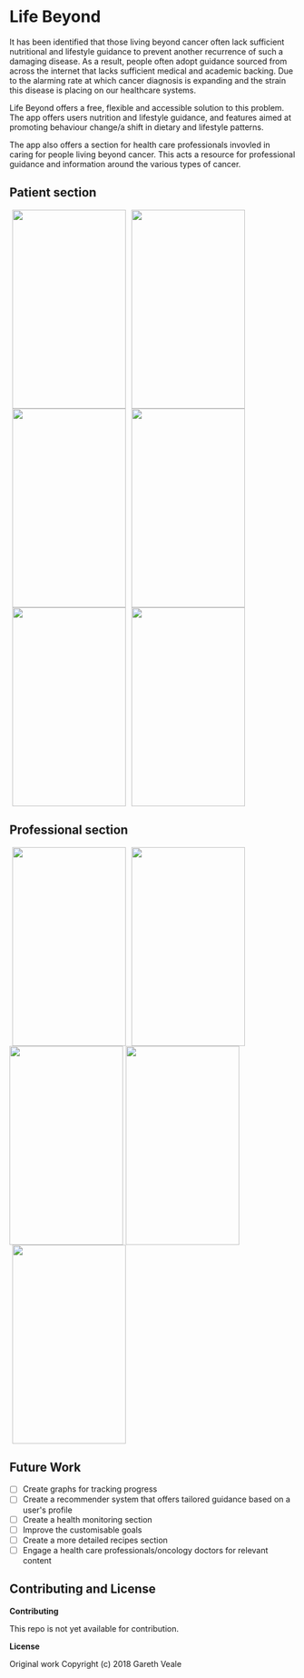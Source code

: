 # Life Beyond

It has been identified that those living beyond cancer often lack sufficient nutritional and lifestyle guidance to prevent another recurrence of such a damaging disease. As a result, people often adopt guidance sourced from across the internet that lacks sufficient medical and academic backing. Due to the alarming rate at which cancer diagnosis is expanding and the strain this disease is placing on our healthcare systems.

Life Beyond offers a free, flexible and accessible solution to this problem. The app offers users nutrition and lifestyle guidance, and features aimed at promoting behaviour change/a shift in dietary and lifestyle patterns. 

The app also offers a section for health care professionals invovled in caring for people living beyond cancer. This acts a resource for professional guidance and information around the various types of cancer.

## Patient section
<img src="https://user-images.githubusercontent.com/35449333/44730983-19f6d780-aada-11e8-88e8-2ab4289f9f58.png" width="200" height="350" hspace="5"><img src="https://user-images.githubusercontent.com/35449333/44730984-19f6d780-aada-11e8-8d19-c7e3a2037199.jpeg" width="200" height="350" hspace="5"><img src="https://user-images.githubusercontent.com/35449333/44730985-19f6d780-aada-11e8-8ef7-6b0b18b54ec2.jpeg" width="200" height="350" hspace="5"><img src="https://user-images.githubusercontent.com/35449333/44730986-19f6d780-aada-11e8-82e3-30302e243e9e.jpeg" width="200" height="350" hspace="5">
<img src="https://user-images.githubusercontent.com/35449333/44731534-4828e700-aadb-11e8-8713-50263485442a.jpeg" width="200" height="350" hspace="5"><img src="https://user-images.githubusercontent.com/35449333/44731535-4828e700-aadb-11e8-8ae9-fbdc2395a708.jpeg" width="200" height="350" hspace="5">

## Professional section
<img src="https://user-images.githubusercontent.com/35449333/44731536-4828e700-aadb-11e8-9189-71fcf36b6f1e.png" width="200" height="350" hspace="5"><img src="https://user-images.githubusercontent.com/35449333/44731537-4828e700-aadb-11e8-9d9a-c087ae5f4b2c.png" width="200" height="350" hspace="5"><img src="https://user-images.githubusercontent.com/35449333/44730988-19f6d780-aada-11e8-9dee-7c93316ac59e.png" width="200" height="350" height="350"><img src="https://user-images.githubusercontent.com/35449333/44732046-693e0780-aadc-11e8-9866-8380b9185bc2.jpg" width="200" height="350" hspace="5">
<img src="https://user-images.githubusercontent.com/35449333/44730989-1a8f6e00-aada-11e8-99ce-22986bb3f1e6.jpeg" width="200" height="350" hspace="5">


## Future Work
- [ ] Create graphs for tracking progress
- [ ] Create a recommender system that offers tailored guidance based on a user's profile
- [ ] Create a health monitoring section
- [ ] Improve the customisable goals
- [ ] Create a more detailed recipes section
- [ ] Engage a health care professionals/oncology doctors for relevant content

## Contributing and License

**Contributing**

This repo is not yet available for contribution.

**License**

Original work Copyright (c) 2018 Gareth Veale  



